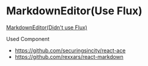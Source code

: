 # MarkdownEditor(Use Flux)

[MarkdownEditor(Didn't use Flux)](https://github.com/Shagamii/MarkdownEditorNoFlux)

Used Component
- https://github.com/securingsincity/react-ace
- https://github.com/rexxars/react-markdown
